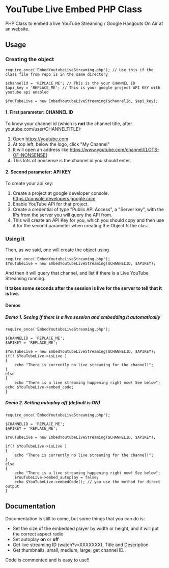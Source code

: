 # YouTube Live Embed PHP Class

PHP Class to embed a live YouTube Streaming / Google Hangouts On Air at an website.

## Usage

### Creating the object

    require_once('EmbedYoutubeLiveStreaming.php'); // Use this if the class file from repo is in the same directory
    
    $channelId = 'REPLACE_ME'; // This is the your CHANNEL ID
    $api_key = 'REPLACE_ME'; // This is your google project API KEY with youtube api enabled
    
    $YouTubeLive = new EmbedYoutubeLiveStreaming($channelId, $api_key);

#### 1. First parameter: CHANNEL ID

To know your channel id (which is **not** the channel title, after youtube.com/user/CHANNELTITLE):

1. Open https://youtube.com
2. At top left, below the logo, click "My Channel"
3. It will open an address like https://www.youtube.com/channel/[LOTS-OF-NONSENSE]
4. This lots of nonsense is the channel id you should enter.


#### 2. Second parameter: API KEY

To create your api key:

1. Create a project at google developer console. https://console.developers.google.com
2. Enable YouTube API for that project.
3. Create a credential  of type "Public API Access", a "Server key", with the IPs from the server you will query the API from.
4. This will create an API Key for you, which you should copy and then use it for the second parameter when creating the Object fr the clas.

### Using it

Then, as we said, one will create the object using

    require_once('EmbedYoutubeLiveStreaming.php'); 
    $YouTubeLive = new EmbedYoutubeLiveStreaming($CHANNELID, $APIKEY);

And then it will query that channel, and list if there is a Live YouTube Streaming running.

**It takes some seconds after the session is live for the server to tell that it is live.**

#### Demos

##### Demo 1. Seeing if there is a live session and embedding it automatically

    require_once('EmbedYoutubeLiveStreaming.php'); 
    
    $CHANNELID = 'REPLACE_ME';
    $APIKEY = 'REPLACE_ME';
    
    $YouTubeLive = new EmbedYoutubeLiveStreaming($CHANNELID, $APIKEY);
    if(! $YouTubeLive->isLive )
    {
        echo "There is currently no live streaming for the channel!";
    }
    else
    {
        echo "There is a live streaming happening right now! See below";
	echo $YouTubeLive->embed_code;
    }

##### Demo 2. Setting autoplay off (default is **ON**)

    require_once('EmbedYoutubeLiveStreaming.php');
    
    $CHANNELID = 'REPLACE_ME';
    $APIKEY = 'REPLACE_ME';
    
    $YouTubeLive = new EmbedYoutubeLiveStreaming($CHANNELID, $APIKEY);

    if(! $YouTubeLive->isLive )
    {
        echo "There is currently no live streaming for the channel!";
    }
    else
    {
        echo "There is a live streaming happening right now! See below";
        $YouTubeLive->embed_autoplay = false;
        echo $YouTubeLive->embedCode(); // you use the method for direct output
    }

## Documentation

Documentation is still to come, but some things that you can do is:

* Set the size of the embedded player by width or height, and it will put the correct aspect radio
* Set autoplay **on** or **off**
* Get live streaming ID (watch?v=XXXXXXX), Title and Description
* Get thumbnails, small, medium, large; get channel ID.

Code is commented and is easy to use!!

